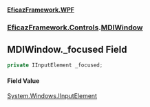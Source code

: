#### [EficazFramework.WPF](EficazFrameworkWPF.md 'EficazFramework WPF')
### [EficazFramework.Controls](EficazFrameworkWPF.md#EficazFramework.Controls 'EficazFramework.Controls').[MDIWindow](EficazFramework.Controls/MDIWindow.md 'EficazFramework.Controls.MDIWindow')

## MDIWindow._focused Field

```csharp
private IInputElement _focused;
```

#### Field Value
[System.Windows.IInputElement](https://docs.microsoft.com/en-us/dotnet/api/System.Windows.IInputElement 'System.Windows.IInputElement')